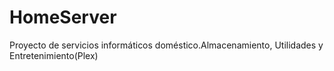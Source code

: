 # HomeServer
Proyecto de servicios informáticos doméstico.Almacenamiento, Utilidades y Entretenimiento(Plex)
